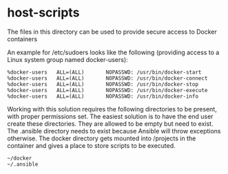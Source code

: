# host-scripts
The files in this directory can be used to provide secure access to Docker containers

An example for /etc/sudoers looks like the following (providing access to a Linux system group named docker-users):
~~~
%docker-users   ALL=(ALL)       NOPASSWD: /usr/bin/docker-start
%docker-users   ALL=(ALL)       NOPASSWD: /usr/bin/docker-connect
%docker-users   ALL=(ALL)       NOPASSWD: /usr/bin/docker-stop
%docker-users   ALL=(ALL)       NOPASSWD: /usr/bin/docker-execute
%docker-users   ALL=(ALL)       NOPASSWD: /usr/bin/docker-info
~~~

Working with this solution requires the following directories to be present, with proper permissions set.
The easiest solution is to have the end user create these directories. They are allowed to be empty but need to exist.
The .ansible directory needs to exist because Ansible will throw exceptions otherwise.
The docker directory gets mounted into /projects in the container and gives a place to store scripts to be executed.
~~~
~/docker
~/.ansible
~~~
